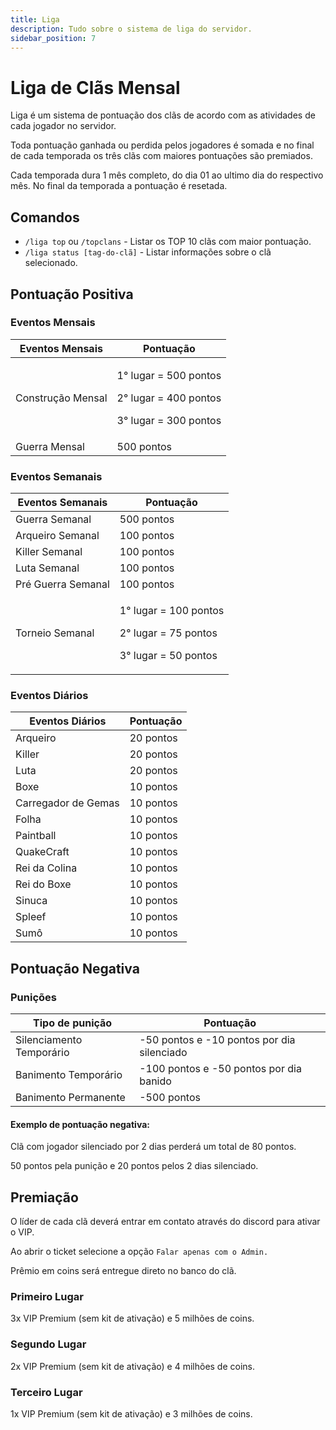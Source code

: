 ```yaml
---
title: Liga
description: Tudo sobre o sistema de liga do servidor.
sidebar_position: 7
---
```


# Liga de Clãs Mensal

Liga é um sistema de pontuação dos clãs de acordo com as atividades de cada jogador no servidor.

Toda pontuação ganhada ou perdida pelos jogadores é somada e no final de cada temporada os três clãs com maiores pontuações são premiados.

Cada temporada dura 1 mês completo, do dia 01 ao ultimo dia do respectivo mês. No final da temporada a pontuação é resetada.

## Comandos
* `/liga top` ou `/topclans` - Listar os TOP 10 clãs com maior pontuação.
* `/liga status [tag-do-clã]` - Listar informações sobre o clã selecionado.

## Pontuação Positiva

### Eventos Mensais

| Eventos Mensais       | Pontuação                                                                            |
| --------------------- | ------------------------------------------------------------------------------------ |
| Construção Mensal     | <p>1° lugar = 500 pontos</p><p>2° lugar = 400 pontos</p><p>3° lugar = 300 pontos</p> |
| Guerra Mensal         | 500 pontos                                                                           |

### Eventos Semanais

| Eventos Semanais      | Pontuação                                                                            |
| --------------------- | ------------------------------------------------------------------------------------ |
| Guerra Semanal        | 500 pontos                                                                           |
| Arqueiro Semanal      | 100 pontos                                                                           |
| Killer Semanal        | 100 pontos                                                                           |
| Luta Semanal          | 100 pontos                                                                           |
| Pré Guerra Semanal    | 100 pontos                                                                           |
| Torneio Semanal       | <p>1° lugar = 100 pontos</p><p>2° lugar = 75 pontos</p><p>3° lugar = 50 pontos</p>   |

### Eventos Diários

| Eventos Diários       | Pontuação                                                                            |
| --------------------- | ------------------------------------------------------------------------------------ |
| Arqueiro              | 20 pontos                                                                            |
| Killer                | 20 pontos                                                                            |
| Luta                  | 20 pontos                                                                            |
| Boxe                  | 10 pontos                                                                            |
| Carregador de Gemas   | 10 pontos                                                                            |
| Folha                 | 10 pontos                                                                            |
| Paintball             | 10 pontos                                                                            |
| QuakeCraft            | 10 pontos                                                                            |
| Rei da Colina         | 10 pontos                                                                            |
| Rei do Boxe           | 10 pontos                                                                            |
| Sinuca                | 10 pontos                                                                            |
| Spleef                | 10 pontos                                                                            |
| Sumô                  | 10 pontos                                                                            |

## Pontuação Negativa

### Punições

| Tipo de punição          | Pontuação                                  |
| ------------------------ | ------------------------------------------ |
| Silenciamento Temporário | -50 pontos e -10 pontos por dia silenciado |
| Banimento Temporário     | -100 pontos e -50 pontos por dia banido    |
| Banimento Permanente     | -500 pontos                                |

#### Exemplo de pontuação negativa:

Clã com jogador silenciado por 2 dias perderá um total de 80 pontos.

50 pontos pela punição e 20 pontos pelos 2 dias silenciado.

## Premiação

O líder de cada clã deverá entrar em contato através do discord para ativar o VIP.

Ao abrir o ticket selecione a opção `Falar apenas com o Admin.`

Prêmio em coins será entregue direto no banco do clã.

### Primeiro Lugar

3x VIP Premium (sem kit de ativação) e 5 milhões de coins.

### Segundo Lugar

2x VIP Premium (sem kit de ativação) e 4 milhões de coins.

### Terceiro Lugar

1x VIP Premium (sem kit de ativação) e 3 milhões de coins.